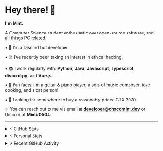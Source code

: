 # Hey there! 👋

**I'm Mint.**

A Computer Science student enthusiastic over open-source software, and all things PC related.

• 👾 I'm a Discord bot developer.

• ☠️ I've recently been taking an interest in ethical hacking.

• 📚 I work regularly with: **Python**, **Java**, **Javascript**, **Typescript**, **discord.py**, and **Vue.js**.

• 🍛 Fun facts: I'm a guitar & piano player, a sort-of music composer, love cooking, and a cat person!

• 🔎 Looking for somewhere to buy a reasonably priced GTX 3070.

✨ You can reach out to me via email at **developer@chocomint.dev** or Discord at **Mint#0504**.

---

<details>
    <summary>⚡ GitHub Stats</summary>

<img height="160px" align="center" alt="Mint's GitHub Stats" src="https://github-readme-stats-lunarmint.vercel.app/api?username=lunarmint&count_private=true&show_icons=true&hide_title=true&hide_border=true&title_color=00ffdf&icon_color=00ffdf&text_color=141823&bg_color=0,4158d0,c850c0,ffcc70&include_all_commits=false"/>

<img align="center" alt="Mint's Most Used Languages" src="https://github-readme-stats-lunarmint.vercel.app/api/top-langs/?username=lunarmint&hide_title=true&hide_border=true&langs_count=8&layout=compact&title_color=141823&bg_color=0,ffcc70,c850c0,4158d0"/>

</details>

<details>
    <summary>⚡ Personal Stats</summary>

<!--START_SECTION:waka-->
![Profile Views](http://img.shields.io/badge/Profile%20Views-0-blue)

![Lines of code](https://img.shields.io/badge/From%20Hello%20World%20I%27ve%20Written-164087%20lines%20of%20code-blue)

**I'm an Early 🐤** 

```text
🌞 Morning    68 commits     █████░░░░░░░░░░░░░░░░░░░░   21.52% 
🌆 Daytime    90 commits     ███████░░░░░░░░░░░░░░░░░░   28.48% 
🌃 Evening    84 commits     ██████░░░░░░░░░░░░░░░░░░░   26.58% 
🌙 Night      74 commits     █████░░░░░░░░░░░░░░░░░░░░   23.42%

```
📅 **I'm Most Productive on Monday** 

```text
Monday       82 commits     ██████░░░░░░░░░░░░░░░░░░░   25.95% 
Tuesday      36 commits     ██░░░░░░░░░░░░░░░░░░░░░░░   11.39% 
Wednesday    28 commits     ██░░░░░░░░░░░░░░░░░░░░░░░   8.86% 
Thursday     69 commits     █████░░░░░░░░░░░░░░░░░░░░   21.84% 
Friday       41 commits     ███░░░░░░░░░░░░░░░░░░░░░░   12.97% 
Saturday     33 commits     ██░░░░░░░░░░░░░░░░░░░░░░░   10.44% 
Sunday       27 commits     ██░░░░░░░░░░░░░░░░░░░░░░░   8.54%

```


📊 **This Week I Spent My Time On** 

```text
💬 Programming Languages: 
Python                   7 hrs 55 mins       █████████████████░░░░░░░░   69.61% 
Java                     2 hrs 14 mins       █████░░░░░░░░░░░░░░░░░░░░   19.71% 
Text                     46 mins             █░░░░░░░░░░░░░░░░░░░░░░░░   6.76% 
YAML                     23 mins             █░░░░░░░░░░░░░░░░░░░░░░░░   3.5% 
Other                    1 min               ░░░░░░░░░░░░░░░░░░░░░░░░░   0.28%

🔥 Editors: 
PyCharm                  9 hrs 7 mins        ████████████████████░░░░░   80.23% 
IntelliJ                 2 hrs 14 mins       █████░░░░░░░░░░░░░░░░░░░░   19.77%

🐱‍💻 Projects: 
Chiya                    9 hrs 7 mins        ████████████████████░░░░░   80.23% 
project2                 2 hrs 7 mins        ████░░░░░░░░░░░░░░░░░░░░░   18.63% 
untitled                 7 mins              ░░░░░░░░░░░░░░░░░░░░░░░░░   1.06% 
Unknown Project          0 secs              ░░░░░░░░░░░░░░░░░░░░░░░░░   0.08%

💻 Operating System: 
Windows                  11 hrs 22 mins      █████████████████████████   100.0%

```

**I Mostly Code in Python** 

```text
Python                   6 repos             ███████░░░░░░░░░░░░░░░░░░   28.57% 
C                        5 repos             ██████░░░░░░░░░░░░░░░░░░░   23.81% 
Java                     3 repos             ███░░░░░░░░░░░░░░░░░░░░░░   14.29% 
Clojure                  2 repos             ██░░░░░░░░░░░░░░░░░░░░░░░   9.52% 
Scala                    2 repos             ██░░░░░░░░░░░░░░░░░░░░░░░   9.52%

```



 Last Updated on 04/10/2021
<!--END_SECTION:waka-->

</details>

<details>
    <summary>⚡ Recent GitHub Activity</summary>

<!--START_SECTION:activity-->
1. 💪 Opened PR [#114](https://github.com/ranimepiracy/chiya/pull/114) in [ranimepiracy/chiya](https://github.com/ranimepiracy/chiya)
2. 💪 Opened PR [#113](https://github.com/ranimepiracy/chiya/pull/113) in [ranimepiracy/chiya](https://github.com/ranimepiracy/chiya)
3. 💪 Opened PR [#112](https://github.com/ranimepiracy/chiya/pull/112) in [ranimepiracy/chiya](https://github.com/ranimepiracy/chiya)
4. 💪 Opened PR [#108](https://github.com/ranimepiracy/chiya/pull/108) in [ranimepiracy/chiya](https://github.com/ranimepiracy/chiya)
5. 🎉 Merged PR [#106](https://github.com/ranimepiracy/chiya/pull/106) in [ranimepiracy/chiya](https://github.com/ranimepiracy/chiya)
<!--END_SECTION:activity-->

</details>
